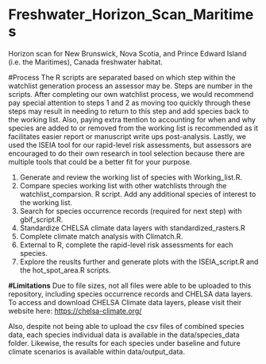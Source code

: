 # Freshwater_Horizon_Scan_Maritimes
 Horizon scan for New Brunswick, Nova Scotia, and Prince Edward Island (i.e. the Maritimes), Canada freshwater habitat. 

 #Process
 The R scripts are separated based on which step within the watchlist generation process an assessor may be. Steps are number in the scripts. 
 After completing our own watchlist process, we would recommend pay special attention to steps 1 and 2 as moving too quickly through these steps may result in needing to return to this step and add species back to the working list. Also, paying extra ttention to accounting for when and why species are added to or removed from the working list is recommended as it facilitates easier report or manuscript write ups post-analysis. Lastly, we used the ISEIA tool for our rapid-level risk assessments, but assessors are encouraged to do their own research in tool selection because there are multiple tools that could be a better fit for your purpose. 

 1. Generate and review the working list of species with Working_list.R.
 2. Compare species working list with other watchlists through the watchlist_comparsion. R script. Add any additional species of interest to the working list. 
 3. Search for species occurrence records (required for next step) with gbif_script.R.
 4. Standardize CHELSA climate data layers with standardized_rasters.R
 5. Complete climate match analysis with Climatch.R.
 6. External to R, complete the rapid-level risk assessments for each species.
 7. Explore the reuslts further and generate plots with the ISEIA_script.R and the hot_spot_area.R scripts.



**#Limitations**
Due to file sizes, not all files were able to be uploaded to this repository, including species occurrence records and CHELSA data layers. 
To access and download CHELSA Climate data layers, please visit their website here: https://chelsa-climate.org/

Also, despite not being able to upload the csv files of combined species data, each species individual data is available in the data/species_data folder. Likewise, the results for each species under baseline and future climate scenarios is available within data/output_data.
